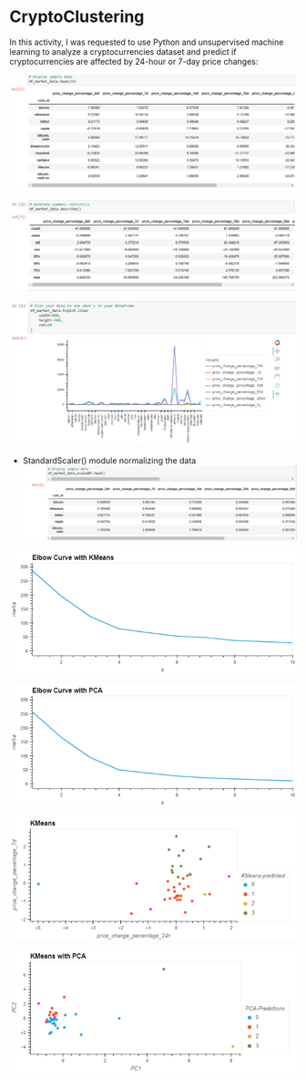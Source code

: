 # CryptoClustering

In this activity, I was requested to use Python and unsupervised machine learning to analyze a cryptocurrencies dataset and predict if cryptocurrencies are affected by 24-hour or 7-day price changes:

![df_market_data](https://github.com/cami5326/CryptoClustering/blob/main/Pictures/df_market_data.PNG)


![summary statistics](https://github.com/cami5326/CryptoClustering/blob/main/Pictures/summary%20statistics.PNG)


![df_market_data_graph](https://github.com/cami5326/CryptoClustering/blob/main/Pictures/df_market_data_graph.PNG)


* StandardScaler() module normalizing the data
![df_market_data_scaledDF](https://github.com/cami5326/CryptoClustering/blob/main/Pictures/df_market_data_scaledDF.PNG)



![elbow_kmeans](https://github.com/cami5326/CryptoClustering/blob/main/Pictures/elbow_kmeans.png)


![elbow_pca](https://github.com/cami5326/CryptoClustering/blob/main/Pictures/elbow_pca.png)


![kmeans](https://github.com/cami5326/CryptoClustering/blob/main/Pictures/kmeans.png)


![kmeans_pca](https://github.com/cami5326/CryptoClustering/blob/main/Pictures/kmeans_pca.png)
